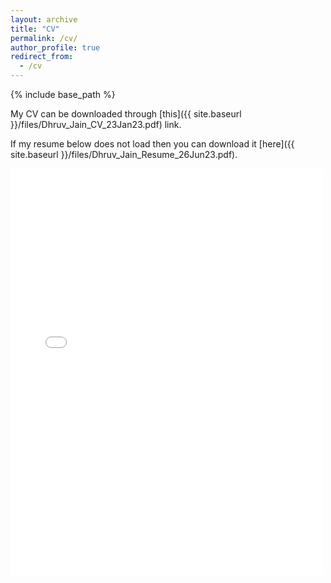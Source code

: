 ```yaml
---
layout: archive
title: "CV"
permalink: /cv/
author_profile: true
redirect_from:
  - /cv
---
```


{% include base_path %}

My CV can be downloaded through [this]({{ site.baseurl }}/files/Dhruv_Jain_CV_23Jan23.pdf) link. 

If my resume below does not load then you can download it [here]({{ site.baseurl }}/files/Dhruv_Jain_Resume_26Jun23.pdf). 

<embed src="{{ site.baseurl }}/files/Dhruv_Jain_Resume_22Jan23.pdf" width="500" height="650" type='application/pdf'>
